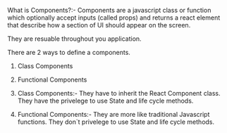 What is Components?:-
Components are a javascript class or function which optionally accept inputs (called props) and returns a react element that describe how a section of UI should appear on the screen.

They are resuable throughout you application.

There are 2 ways to define a components.

1. Class Components
2. Functional Components

1. Class Components:- They have to inherit the React Component class. They have the privelege to use State and life cycle methods.

2. Functional Components:- They are more like traditional Javascript functions. They don`t privelege to use State and life cycle methods.